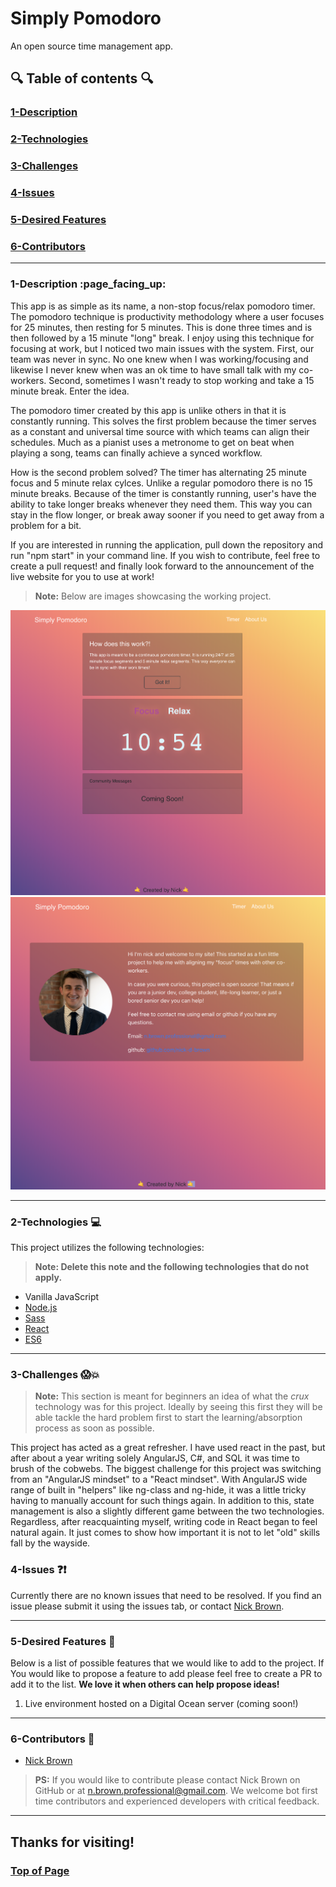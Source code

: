 



# Simply Pomodoro
An open source time management app.


## :mag: Table of contents :mag:



### [1-Description](https://github.com/nick-d-brown/simply-pomodoro#1-description-page_facing_up)
### [2-Technologies](https://github.com/nick-d-brown/simply-pomodoro#2-technologies--computer)
### [3-Challenges](https://github.com/nick-d-brown/simply-pomodoro#3-challenges-screamboom)
### [4-Issues](https://github.com/nick-d-brown/simply-pomodoro#4-issues-questionexclamation)
### [5-Desired Features](https://github.com/nick-d-brown/simply-pomodoro#5-desired-features-star2)
### [6-Contributors](https://github.com/nick-d-brown/simply-pomodoro#6-contributors-raised_hands)

 ---

### 1-Description :page\_facing\_up:

This app is as simple as its name, a non-stop focus/relax pomodoro timer. The pomodoro technique is productivity methodology where a user focuses for 25 minutes, then resting for 5 minutes. This is done three times and is then followed by a 15 minute "long" break. I enjoy using this technique for focusing at work, but I noticed two main issues with the system. First, our team was never in sync. No one knew when I was working/focusing and likewise I never knew when was an ok time to have small talk with my co-workers. Second, sometimes I wasn't ready to stop working and take a 15 minute break. Enter the idea.

The pomodoro timer created by this app is unlike others in that it is constantly running. This solves the first problem because the timer serves as a constant and universal time source with which teams can align their schedules. Much as a pianist uses a metronome to get on beat when playing a song, teams can finally achieve a synced workflow.

How is the second problem solved? The timer has alternating 25 minute focus and 5 minute relax cylces. Unlike a regular pomodoro there is no 15 minute breaks. Because of the timer is constantly running, user's have the ability to take longer breaks whenever they need them. This way you can stay in the flow longer, or break away sooner if you need to get away from a problem for a bit.

If you are interested in running the application, pull down the repository and run "npm start" in your command line. If you wish to contribute, feel free to create a pull request! and finally look forward to the announcement of the live website for you to use at work!

> **Note:** Below are images showcasing the working project.




![Timer Veiw](https://github.com/nick-d-brown/simply-pomodoro/blob/master/assets/MainPageScreenshot.png)
![About View](https://github.com/nick-d-brown/simply-pomodoro/blob/master/assets/AboutPageScreenshot.png)


---


### 2-Technologies  :computer:

  This project utilizes the following technologies:
  > **Note: Delete this note and the following technologies that do not apply.**



- Vanilla JavaScript
- [Node.js](https://nodejs.org/en/)
- [Sass](https://sass-lang.com/)
- [React](https://reactjs.org/)
- [ES6](http://es6-features.org/)

---

### 3-Challenges :scream::boom:

> **Note:** This section is meant for beginners an idea of what the *crux* technology was for this project. Ideally by seeing this first they will be able tackle the hard problem first to start the learning/absorption process as soon as possible.

This project has acted as a great refresher. I have used react in the past, but after about a year writing solely AngularJS, C#, and SQL it was time to brush of the cobwebs. The biggest challenge for this project was switching from an "AngularJS mindset" to a "React mindset". With AngularJS wide range of built in "helpers" like ng-class and ng-hide, it was a little tricky having to manually account for such things again. In addition to this, state management is also a slightly different game between the two technologies. Regardless, after reacquainting myself, writing code in React began to feel natural again. It just comes to show how important it is not to let "old" skills fall by the wayside.

### 4-Issues :question::exclamation:

  Currently there are no known issues that need to be resolved. If you find an issue please submit it using the issues tab, or contact [Nick Brown](https://github.com/nick-d-brown/).

---

### 5-Desired Features :star2:

  Below is a list of possible features that we would like to add to the project. If You would like to propose a feature to add please feel free to create a PR to add it to the list. **We love it when others can help propose ideas!**


1.	Live environment hosted on a Digital Ocean server (coming soon!)


---

### 6-Contributors :raised_hands:

- [Nick Brown](https://github.com/nick-d-brown/)

> **PS:** If you would like to contribute please contact Nick Brown on GitHub or at n.brown.professional@gmail.com. We welcome bot first time contributors and experienced developers with critical feedback.

---

## Thanks for visiting!
### [Top of Page](https://github.com/nick-d-brown/simply-pomodoro#simply-pomodoro)
